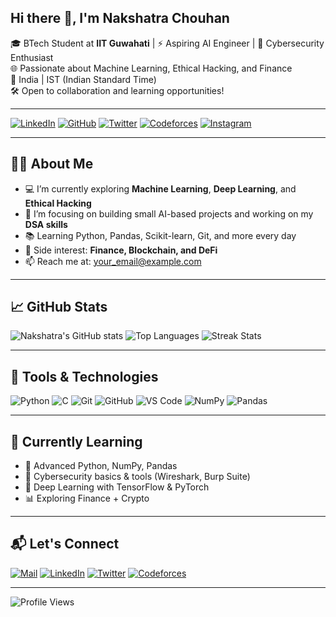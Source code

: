 ## Hi there 👋, I'm Nakshatra Chouhan

🎓 BTech Student at **IIT Guwahati** | ⚡ Aspiring AI Engineer | 🔐 Cybersecurity Enthusiast  
🌐 Passionate about Machine Learning, Ethical Hacking, and Finance  
📍 India | IST (Indian Standard Time)  
🛠️ Open to collaboration and learning opportunities!

---

[![LinkedIn](https://img.shields.io/badge/LinkedIn-0077B5?style=for-the-badge&logo=linkedin&logoColor=white)](https://linkedin.com/in/nakshatra-chouhan-3a1216338)
[![GitHub](https://img.shields.io/badge/GitHub-181717?style=for-the-badge&logo=github&logoColor=white)](https://github.com/Nakshatra316491)
[![Twitter](https://img.shields.io/badge/Twitter-1DA1F2?style=for-the-badge&logo=twitter&logoColor=white)](https://twitter.com/Nakshatra316491)
[![Codeforces](https://img.shields.io/badge/Codeforces-1f8acb?style=for-the-badge&logo=codeforces&logoColor=white)](https://codeforces.com/profile/Nakshatra316491)
[![Instagram](https://img.shields.io/badge/Instagram-E4405F?style=for-the-badge&logo=instagram&logoColor=white)](https://instagram.com/yourusername)

---

## 👨‍💻 About Me

- 💻 I’m currently exploring **Machine Learning**, **Deep Learning**, and **Ethical Hacking**
- 🎯 I’m focusing on building small AI-based projects and working on my **DSA skills**
- 📚 Learning Python, Pandas, Scikit-learn, Git, and more every day
- 🧠 Side interest: **Finance, Blockchain, and DeFi**
- 📫 Reach me at: your_email@example.com

---

## 📈 GitHub Stats

![Nakshatra's GitHub stats](https://github-readme-stats.vercel.app/api?username=Nakshatra316491&show_icons=true&theme=radical)
![Top Languages](https://github-readme-stats.vercel.app/api/top-langs/?username=Nakshatra316491&layout=compact&theme=radical)
![Streak Stats](https://streak-stats.demolab.com?user=Nakshatra316491&theme=radical)

---

## 🧰 Tools & Technologies

![Python](https://img.shields.io/badge/Python-3776AB?style=flat-square&logo=python&logoColor=white)
![C](https://img.shields.io/badge/C-00599C?style=flat-square&logo=c&logoColor=white)
![Git](https://img.shields.io/badge/Git-F05032?style=flat-square&logo=git&logoColor=white)
![GitHub](https://img.shields.io/badge/GitHub-181717?style=flat-square&logo=github&logoColor=white)
![VS Code](https://img.shields.io/badge/VSCode-007ACC?style=flat-square&logo=visual-studio-code&logoColor=white)
![NumPy](https://img.shields.io/badge/Numpy-013243?style=flat-square&logo=numpy)
![Pandas](https://img.shields.io/badge/Pandas-150458?style=flat-square&logo=pandas)

---

## 🎯 Currently Learning

- 🤖 Advanced Python, NumPy, Pandas
- 🔐 Cybersecurity basics & tools (Wireshark, Burp Suite)
- 🧠 Deep Learning with TensorFlow & PyTorch
- 📊 Exploring Finance + Crypto

---

## 📬 Let's Connect

[![Mail](https://img.shields.io/badge/Email-D14836?style=for-the-badge&logo=gmail&logoColor=white)](mailto:your_email@example.com)
[![LinkedIn](https://img.shields.io/badge/LinkedIn-blue?style=for-the-badge&logo=linkedin&logoColor=white)](https://linkedin.com/in/nakshatra-chouhan-3a1216338)
[![Twitter](https://img.shields.io/badge/Twitter-1DA1F2?style=for-the-badge&logo=twitter&logoColor=white)](https://twitter.com/Nakshatra316491)
[![Codeforces](https://img.shields.io/badge/Codeforces-1f8acb?style=for-the-badge&logo=codeforces&logoColor=white)](https://codeforces.com/profile/Nakshatra316491)

---

![Profile Views](https://komarev.com/ghpvc/?username=Nakshatra316491)

